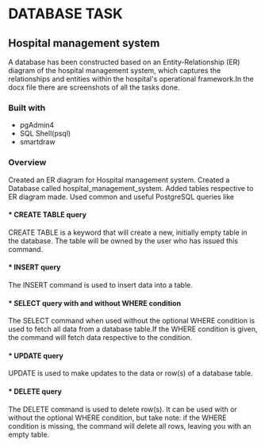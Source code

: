 # DATABASE TASK


## Hospital management system

A database has been constructed based on an Entity-Relationship (ER) diagram of the hospital management system, which captures the relationships and entities within the hospital's operational framework.In the docx file there are screenshots of all the tasks done. 


### Built with

* pgAdmin4
* SQL Shell(psql)
* smartdraw

### Overview

Created an ER diagram for Hospital management system.
Created a Database called hospital_management_system.
Added tables respective to ER diagram made.
Used common and useful PostgreSQL queries like

#### * CREATE TABLE query
CREATE TABLE is a keyword that will create a new, initially empty table in the database. The table will be owned by the user who has issued this command.

#### *  INSERT query 
The INSERT command is used to insert data into a table.

#### * SELECT query with and without WHERE condition 
The SELECT command when used without the optional WHERE condition is used to fetch all data from a database table.If the WHERE condition is given, the command will fetch data respective to the condition.

#### * UPDATE query 
UPDATE is used to make updates to the data or row(s) of a database table.

#### * DELETE query 
The DELETE command is used to delete row(s). It can be used with or without the optional WHERE condition, but take note: if the WHERE condition is missing, the command will delete all rows, leaving you with an empty table.


